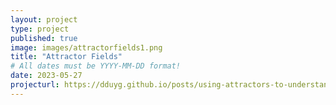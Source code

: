 ```yaml
---
layout: project
type: project
published: true
image: images/attractorfields1.png
title: "Attractor Fields"
# All dates must be YYYY-MM-DD format!
date: 2023-05-27
projecturl: https://dduyg.github.io/posts/using-attractors-to-understand-complex-systems
---
```




